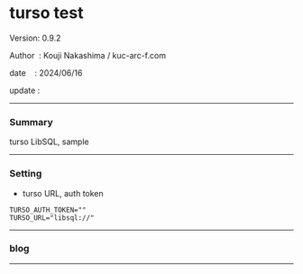 ﻿# turso test

 Version: 0.9.2

 Author  : Kouji Nakashima / kuc-arc-f.com

 date    : 2024/06/16 

 update  :

***
### Summary

turso LibSQL,  sample

***
### Setting

* turso URL, auth token

```
TURSO_AUTH_TOKEN=""
TURSO_URL="libsql://"
```

***
### blog 

***

